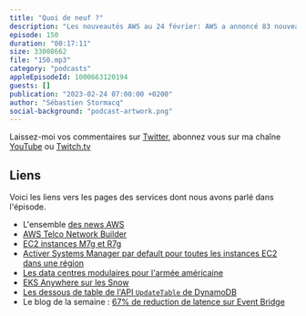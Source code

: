 ```yaml
---
title: "Quoi de neuf ?"
description: "Les nouveautés AWS au 24 février: AWS a annoncé 83 nouveautés ces derniers 15 jours. J'en ai retenu 7 pour partager avec vous. Dans ma revue biaisée de ces news, j'ai retenu un nouveau service pour les telco, des nouvelles instances EC2 basées sur Graviton3 — le silicon AWS Arm —, une nouvelle option pour gérer vos instances avec Systems Manager. Il y a aussi une nouvelle possibilité pour déployer vos pod kubernetes. Et puis nous parlerons d'améliorations apportées aux APIs de DynamoDB et de Eventbridge qui vous donnent un bénéfice immédiat, sans que vous n'ayez rien à changer de votre côté."
episode: 150
duration: "00:17:11"
size: 33008662
file: "150.mp3"
category: "podcasts"
appleEpisodeId: 1000663120194
guests: []
publication: "2023-02-24 07:00:00 +0200"
author: "Sébastien Stormacq"
social-background: "podcast-artwork.png"
---
```


Laissez-moi vos commentaires sur [Twitter](https://twitter.com/sebsto), abonnez vous sur ma chaîne [YouTube](https://www.youtube.com/sebsto) ou [Twitch.tv](https://www.twitch.tv/sebAWS)

## Liens

Voici les liens vers les pages des services dont nous avons parlé dans l'épisode.

- L'ensemble [des news AWS](https://aws.amazon.com/about-aws/whats-new/2023/)
- [AWS Telco Network Builder](https://aws.amazon.com/blogs/aws/new-aws-telco-network-builder-deploy-and-manage-telco-networks/)
- [EC2 instances M7g et R7g](https://aws.amazon.com/blogs/aws/new-graviton3-based-general-purpose-m7g-and-memory-optimized-r7g-amazon-ec2-instances/)
- [Activer Systems Manager par default pour toutes les instances EC2 dans une région](https://aws.amazon.com/about-aws/whats-new/2023/02/enable-aws-systems-manager-default-all-ec2-instances-account/)
- [Les data centres modulaires pour l'armée américaine](https://aws.amazon.com/about-aws/whats-new/2023/02/aws-modular-data-center-mdc-us-department-defense-customers/)
- [EKS Anywhere sur les Snow](https://aws.amazon.com/about-aws/whats-new/2023/02/aws-modular-data-center-mdc-us-department-defense-customers/)
- [Les dessous de table de l'API `UpdateTable` de DynamoDB](https://aws.amazon.com/blogs/aws/behind-the-scenes-at-aws-dynamodb-updatetable-speedup/)
- Le blog de la semaine : [67% de reduction de latence sur Event Bridge](https://medium.com/postnl-engineering/improved-eventbridge-latency-opens-up-new-use-cases-at-postnl-910fdf6b5dde)